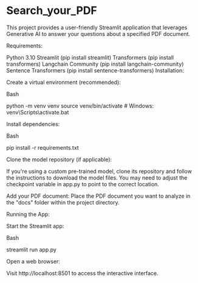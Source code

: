 # Search_your_PDF

This project provides a user-friendly Streamlit application that leverages Generative AI to answer your questions about a specified PDF document.

Requirements:

Python 3.10
Streamlit (pip install streamlit)
Transformers (pip install transformers)
Langchain Community (pip install langchain-community)
Sentence Transformers (pip install sentence-transformers)
Installation:

Create a virtual environment (recommended):

Bash

python -m venv venv
source venv/bin/activate  # Windows: venv\Scripts\activate.bat


Install dependencies:

Bash

pip install -r requirements.txt


Clone the model repository (if applicable):

If you're using a custom pre-trained model, clone its repository and follow the instructions to download the model files. You may need to adjust the checkpoint variable in app.py to point to the correct location.

Add your PDF document:
Place the PDF document you want to analyze in the "docs" folder within the project directory.

Running the App:

Start the Streamlit app:

Bash

streamlit run app.py


Open a web browser:

Visit http://localhost:8501 to access the interactive interface.